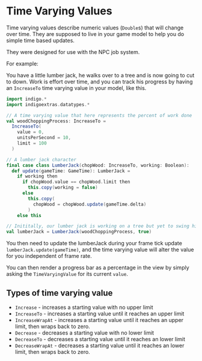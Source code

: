 # Time Varying Values

Time varying values describe numeric values (`Double`s) that will change over time. They are supposed to live in your game model to help you do simple time based updates.

They were designed for use with the NPC job system.

For example:

You have a little lumber jack, he walks over to a tree and is now going to cut to down. Work is effort over time, and you can track his progress by having an `IncreaseTo` time varying value in your model, like this.

```scala
import indigo.*
import indigoextras.datatypes.*

// A time varying value that here represents the percent of work done
val woodChoppingProcess: IncreaseTo =
  IncreaseTo(
    value = 0,
    unitsPerSecond = 10,
    limit = 100
  )

// A lumber jack character
final case class LumberJack(chopWood: IncreaseTo, working: Boolean):
  def update(gameTime: GameTime): LumberJack =
    if working then
      if chopWood.value == chopWood.limit then
        this.copy(working = false)
      else
        this.copy(
          chopWood = chopWood.update(gameTime.delta)
        )
    else this

// Inititally, our lumber jack is working on a tree but yet to swing his axe.
val lumberJack = LumberJack(woodChoppingProcess, true)
```

You then need to update the lumberJack during your frame tick update `lumberJack.update(gameTime)`, and the time varying value will alter the value for you independent of frame rate.

You can then render a progress bar as a percentage in the view by simply asking the `TimeVaryingValue` for its current `value`.

## Types of time varying value

- `Increase` - increases a starting value with no upper limit
- `IncreaseTo` - increases a starting value until it reaches an upper limit
- `IncreaseWrapAt` - increases a starting value until it reaches an upper limit, then wraps back to zero.
- `Decrease` - decreases a starting value with no lower limit
- `DecreaseTo` - decreases a starting value until it reaches an lower limit
- `DecreaseWrapAt` - decreases a starting value until it reaches an lower limit, then wraps back to zero.

